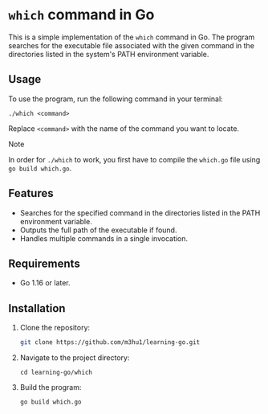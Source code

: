 # `which` command in Go

This is a simple implementation of the `which` command in Go. The program searches for the executable file associated with the given command in the directories listed in the system's PATH environment variable.

## Usage

To use the program, run the following command in your terminal:

```
./which <command>
```

Replace `<command>` with the name of the command you want to locate.

> [!NOTE]
> In order for `./which` to work, you first have to compile the `which.go` file using `go build which.go`.

## Features

- Searches for the specified command in the directories listed in the PATH environment variable.
- Outputs the full path of the executable if found.
- Handles multiple commands in a single invocation.

## Requirements

- Go 1.16 or later.

## Installation

1. Clone the repository:
   ```sh
   git clone https://github.com/m3hu1/learning-go.git
   ```
2. Navigate to the project directory:
   ```
   cd learning-go/which
   ```
3. Build the program:
   ```sh
   go build which.go
   ```
